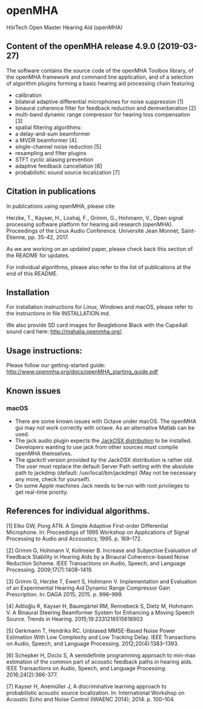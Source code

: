 # openMHA

HörTech Open Master Hearing Aid (openMHA)

## Content of the openMHA release 4.9.0 (2019-03-27)

The software contains the source code of the openMHA Toolbox library, of the
openMHA framework and command line application, and of a selection of algorithm
plugins forming a basic hearing aid processing chain featuring
- calibration
- bilateral adaptive differential microphones for noise suppression [1]
- binaural coherence filter for feedback reduction and dereverberation [2]
- multi-band dynamic range compressor for hearing loss compensation [3]
- spatial filtering algorithms:
 - a delay-and-sum beamformer
 - a MVDR beamformer [4]
- single-channel noise reduction [5]
- resampling and filter plugins
- STFT cyclic aliasing prevention
- adaptive feedback cancellation [6]
- probabilistic sound source localization [7]

## Citation in publications

In publications using openMHA, please cite

Herzke, T., Kayser, H., Loshaj, F., Grimm, G., Hohmann, V., Open signal
processing software platform for hearing aid research (openMHA).
Proceedings of the Linux Audio Conference. Université Jean Monnet,
Saint-Étienne, pp. 35-42, 2017.

As we are working on an updated paper, please check back this section
of the README for updates.

For individual algorithms, please also refer to the list of
publications at the end of this README.

## Installation

For installation instructions for Linux, Windows and macOS, please refer
to the instructions in file INSTALLATION.md.

We also provide SD card images for Beaglebone Black with the Cape4all
sound card here: http://mahalia.openmha.org/.

## Usage instructions:

Please follow our getting-started guide:
http://www.openmha.org/docs/openMHA_starting_guide.pdf

## Known issues
### macOS
* There are some known issues with Octave under macOS. The openMHA gui may not work correctly with octave. As an alternative Matlab can be used.
* The jack audio plugin expects the [JackOSX distribution](http://www.jackaudio.org) to be installed. Developers wanting to use jack from other sources must compile openMHA themselves.
* The qjackctl version provided by the JackOSX distribution is rather old. The user must replace the default Server Path setting with the absolute path to jackdmp (default: /usr/local/bin/jackdmp) (May not be necessary any more, check for yourself).
* On some Apple machines Jack needs to be run with root privileges to get real-time priority.

## References for individual algorithms.

[1] Elko GW, Pong ATN. A Simple Adaptive First-order Differential
Microphone. In: Proceedings of 1995 Workshop on Applications of Signal
Processing to Audio and Accoustics; 1995. p. 169–172.

[2] Grimm G, Hohmann V, Kollmeier B. Increase and Subjective
Evaluation of Feedback Stability in Hearing Aids by a Binaural
Coherence-based Noise Reduction Scheme. IEEE Transactions on Audio,
Speech, and Language Processing. 2009;17(7):1408–1419.

[3] Grimm G, Herzke T, Ewert S, Hohmann V. Implementation and
Evaluation of an Experimental Hearing Aid Dynamic Range Compressor
Gain Prescription. In: DAGA 2015; 2015. p. 996–999.

[4] Adiloğlu K, Kayser H, Baumgärtel RM, Rennebeck S, Dietz M, Hohmann
V. A Binaural Steering Beamformer System for Enhancing a Moving Speech
Source. Trends in Hearing. 2015;19:2331216515618903

[5] Gerkmann T, Hendriks RC. Unbiased MMSE-Based Noise Power
Estimation With Low Complexity and Low Tracking Delay. IEEE
Transactions on Audio, Speech, and Language
Processing. 2012;20(4):1383–1393.

[6] Schepker H, Doclo S, A semidefinite programming approach to
min-max estimation of the common part of acoustic feedback paths in
hearing aids. IEEE Transactions on Audio, Speech, and Language
Processing. 2016;24(2):366-377.

[7] Kayser H, Anemüller J, A discriminative learning approach to
probabilistic acoustic source localization. In: International Workshop
on Acoustic Echo and Noise Control (IWAENC 2014); 2014. p. 100–104.
